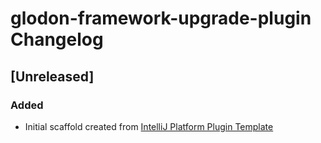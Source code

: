 <!-- Keep a Changelog guide -> https://keepachangelog.com -->

# glodon-framework-upgrade-plugin Changelog

## [Unreleased]
### Added
- Initial scaffold created from [IntelliJ Platform Plugin Template](https://github.com/JetBrains/intellij-platform-plugin-template)
